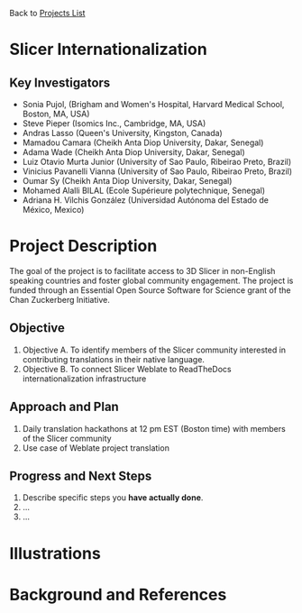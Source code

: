 Back to [Projects List](../../README.md#ProjectsList)

# Slicer Internationalization

## Key Investigators

- Sonia Pujol, (Brigham and Women's Hospital, Harvard Medical School, Boston, MA, USA) 
- Steve Pieper (Isomics Inc., Cambridge, MA, USA) 
- Andras Lasso (Queen's University, Kingston, Canada)
- Mamadou Camara (Cheikh Anta Diop University, Dakar, Senegal)
- Adama Wade (Cheikh Anta Diop University, Dakar, Senegal)
- Luiz Otavio Murta Junior (University of Sao Paulo, Ribeirao Preto, Brazil)
- Vinicius Pavanelli Vianna (University of Sao Paulo, Ribeirao Preto, Brazil)
- Oumar Sy (Cheikh Anta Diop University, Dakar, Senegal)
- Mohamed Alalli BILAL (Ecole Supérieure polytechnique, Senegal)
- Adriana H. Vilchis González (Universidad Autónoma del Estado de México, Mexico)

# Project Description

The goal of the project is to facilitate access to 3D Slicer in non-English speaking countries and foster global community engagement. The project is funded through an Essential Open Source Software for Science grant of the Chan Zuckerberg Initiative. 
## Objective

<!-- Describe here WHAT you would like to achieve (what you will have as end result). -->

1. Objective A. To identify members of the Slicer community interested in contributing translations in their native language. 
1. Objective B. To connect Slicer Weblate to ReadTheDocs internationalization infrastructure 

## Approach and Plan

<!-- Describe here HOW you would like to achieve the objectives stated above. -->

1. Daily translation hackathons at 12 pm EST (Boston time) with members of the Slicer community
1. Use case of Weblate project translation

## Progress and Next Steps

<!-- Update this section as you make progress, describing of what you have ACTUALLY DONE. If there are specific steps that you could not complete then you can describe them here, too. -->

1. Describe specific steps you **have actually done**.
1. ...
1. ...

# Illustrations

<!-- Add pictures and links to videos that demonstrate what has been accomplished.
![Description of picture](Example2.jpg)
![Some more images](Example2.jpg)
-->

# Background and References

<!-- If you developed any software, include link to the source code repository. If possible, also add links to sample data, and to any relevant publications. -->
